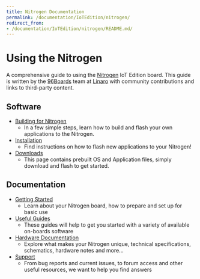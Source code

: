 ```yaml
---
title: Nitrogen Documentation
permalink: /documentation/IoTEdition/nitrogen/
redirect_from:
- /documentation/IoTEdition/nitrogen/README.md/
---
```


# Using the Nitrogen

A comprehensive guide to using the [Nitrogen](https://www.96boards.org/product/nitrogen/) IoT Edition board. This guide is written by the [96Boards](https://www.96boards.org) team at [Linaro](http://www.linaro.org) with community contributions and links to third-party content.

## Software

- [Building for Nitrogen](build/)
   - In a few simple steps, learn how to build and flash your own applications to the Nitrogen.
- [Installation](installation/)
   -  Find instructions on how to flash new applications to your Nitrogen!
- [Downloads](downloads/)
   - This page contains prebuilt OS and Application files, simply download and flash to get started.

## Documentation

- [Getting Started](getting-started/)
   - Learn about your Nitrogen board, how to prepare and set up for basic use
- [Useful Guides](guides/)
   - These guides will help to get you started with a variety of available on-boards software
- [Hardware Documentation](hardware-docs/)
   - Explore what makes your Nitrogen unique, technical specifications, schematics, hardware notes and more...
- [Support](support/)
   - From bug reports and current issues, to forum access and other useful resources, we want to help you find answers   
